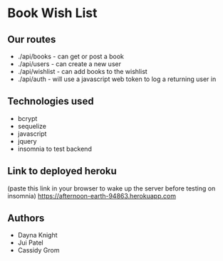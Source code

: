 # Book Wish List

## Our routes
* ./api/books - can get or post a book
* ./api/users - can create a new user
* ./api/wishlist - can add books to the wishlist
* ./api/auth - will use a javascript web token to log a returning user in

## Technologies used
* bcrypt
* sequelize
* javascript
* jquery
* insomnia to test backend

## Link to deployed heroku
(paste this link in your browser to wake up the server before testing on insomnia)
https://afternoon-earth-94863.herokuapp.com

## Authors
* Dayna Knight
* Jui Patel
* Cassidy Grom